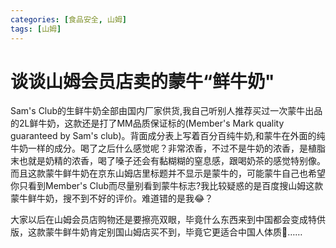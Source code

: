 ```yaml
---
categories: [食品安全, 山姆]
tags: [山姆]
---
```


# 谈谈山姆会员店卖的蒙牛“鲜牛奶"

Sam's Club的生鲜牛奶全部由国内厂家供货,我自己听别人推荐买过一次蒙牛出品的2L鲜牛奶，这款还是打了MM品质保证标的(Member's Mark quality guaranteed by Sam's club)。背面成分表上写着百分百纯牛奶,和蒙牛在外面的纯牛奶一样的成分。喝了之后什么感觉呢？非常浓香，不过不是牛奶的浓香，是植脂末也就是奶精的浓香，喝了嗓子还会有黏糊糊的窒息感，跟喝奶茶的感觉特别像。而且这款蒙牛鲜牛奶在京东山姆店里标题并不显示是蒙牛的，可能蒙牛自己也希望你只看到Member's Club而尽量别看到蒙牛标志?我比较疑惑的是百度搜山姆这款蒙牛鲜牛奶，搜不到不好的评价。难道错的是我😂？

大家以后在山姆会员店购物还是要擦亮双眼，毕竟什么东西来到中国都会变成特供版，这款蒙牛鲜牛奶肯定别国山姆店买不到，毕竟它更适合中国人体质🤣……
